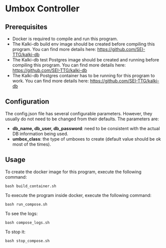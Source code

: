 # Umbox Controller

## Prerequisites
 - Docker is required to compile and run this program.
 - The Kalki-db build env image should be created before compiling this program. You can find more details here: https://github.com/SEI-TTG/kalki-db
 - The Kalki-db test Postgres image should be created and running before compiling this program. You can find more details here: https://github.com/SEI-TTG/kalki-db 
 - The Kalki-db Postgres container has to be running for this program to work. You can find more details here: https://github.com/SEI-TTG/kalki-db
 
## Configuration
The config.json file has several configurable parameters. However, they usually do not need to be
changed from their defaults. The parameters are:
 - <b>db_name, db_user, db_password</b>: need to be consistent with the actual DB information being used.
 - <b>umbox_class</b>: the type of umboxes to create (default value should be ok most of the times).
 
## Usage
To create the docker image for this program, execute the following command:

`bash build_container.sh`

To execute the program inside docker, execute the following command:

`bash run_compose.sh`

To see the logs:

`bash compose_logs.sh`

To stop it:

`bash stop_compose.sh`
